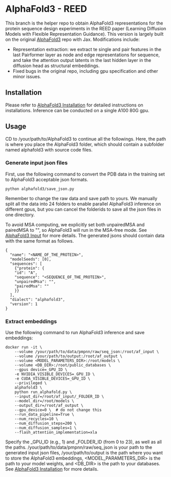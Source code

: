# AlphaFold3 - REED

This branch is the helper repo to obtain AlphaFold3 representations for the protein sequence design experiments in the REED paper (Learning Diffusion Models with Flexible Representation Guidance). This version is largely built on the original [AlphaFold3](https://github.com/google-deepmind/alphafold3) repo with Jax. Modifications include:

- Representation extraction: we extract te single and pair features in the last Pairformer layer as node and edge representations for sequence, and take the attention output latents in the last hidden layer in the diffusion head as structural embeddings.
- Fixed bugs in the original repo, including gpu specification and other minor issues.

## Installation

Please refer to [AlphaFold3 Installation](https://github.com/google-deepmind/alphafold3/blob/main/docs/installation.md) for detailed instructions on installations. Inference can be conducted on a single A100 80G gpu.

## Usage

CD to /your/path/to/AlphaFold3 to continue all the followings. Here, the path is where you place the AlphaFold3 folder, which should contain a subfolder named alphafold3 with source code files.

### Generate input json files

First, use the following command to convert the PDB data in the training set to AlphaFold3 acceptable json formats. 

```
python alphafold3/save_json.py
```

Remember to change the raw data and save path to yours. We manually split all the data into 24 folders to enable parallel AlphaFold3 inference on different gpus, but you can cancel the folderids to save all the json files in one directory.

To avoid MSA computing, we explicitly set both unpairedMSA and pairedMSA to "", so AlphaFold3 will run in the MSA-free mode. See [AlphaFold3 Input](https://github.com/google-deepmind/alphafold3/blob/main/docs/input.md) for more details. The generated jsons should contain data with the same format as follows.

```
{
  "name": "<NAME_OF_THE_PROTEIN>",
  "modelSeeds": [0],
  "sequences": [
    {"protein": {
    "id": "A",
    "sequence": "<SEQUENCE_OF_THE_PROTEIN>",
    "unpairedMsa": "",
    "pairedMsa": ""
    }}
  ],
  "dialect": "alphafold3",
  "version": 1
}
```

### Extract embeddings

Use the following command to run AlphaFold3 inference and save embeddings:
```
docker run -it \
    --volume /your/path/to/data/pmpnn/raw/seq_json:/root/af_input \
    --volume /your/path/to/output:/root/af_output \
    --volume <MODEL_PARAMETERS_DIR>:/root/models \
    --volume <DB_DIR>:/root/public_databases \
    --gpus device=_GPU_ID \
    -e NVIDIA_VISIBLE_DEVICES=_GPU_ID \
    -e CUDA_VISIBLE_DEVICES=_GPU_ID \
    --privileged \
    alphafold3 \
    python run_alphafold.py \
    --input_dir=/root/af_input/_FOLDER_ID \
    --model_dir=/root/models \
    --output_dir=/root/af_output \
    --gpu_device=0 \  # do not change this
    --run_data_pipeline=True \
    --num_recycles=10 \
    --num_diffusion_steps=200 \
    --num_diffusion_samples=1 \
    --flash_attention_implementation=xla
```

Specify the _GPU_ID (e.g., 1) and _FOLDER_ID (from 0 to 23), as well as all the paths. /your/path/to/data/pmpnn/raw/seq_json is your path to the generated input json files, /your/path/to/output is the path where you want to store the AlphaFold3 embeddings, <MODEL_PARAMETERS_DIR> is the path to your model weights, and <DB_DIR> is the path to your databases. See [AlphaFold3 Installation](https://github.com/google-deepmind/alphafold3/blob/main/docs/installation.md) for more details.
